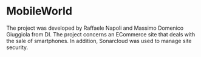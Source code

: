 # MobileWorld
The project was developed by Raffaele Napoli and Massimo Domenico Giuggiola from DI. The project concerns an ECommerce site that deals with the sale of smartphones. 
In addition, Sonarcloud was used to manage site security.

